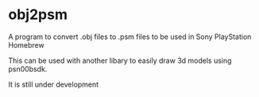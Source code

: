# obj2psm
A program to convert .obj files to .psm files to be used in Sony PlayStation Homebrew

This can be used with another libary to easily draw 3d models using psn00bsdk.

It is still under development
